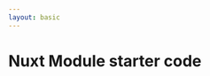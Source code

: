 ```yaml
---
layout: basic
---
```


<h1>
    <logos:nuxt-icon class="baseColor mr-2" />Nuxt Module starter code
</h1>

<WindowWrapper height="body">
  <WebIDE
    project-id="talk-2025-09-23-prag-vue-nuxt-module-example"
    open-file="README.md"
    view="editor"
    dom-element-id="foo"
  />
</WindowWrapper>
